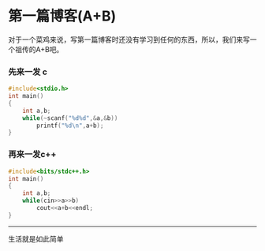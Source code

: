 # 第一篇博客(A+B)

对于一个菜鸡来说，写第一篇博客时还没有学习到任何的东西，所以，我们来写一个祖传的A+B吧。
### 先来一发 c
```c
#include<stdio.h>
int main()
{
    int a,b;
    while(~scanf("%d%d",&a,&b))
        printf("%d\n",a+b);
}
```
### 再来一发c++
```c++
#include<bits/stdc++.h>
int main()
{
    int a,b;
    while(cin>>a>>b)
        cout<<a+b<<endl;
}
```
---
生活就是如此简单
